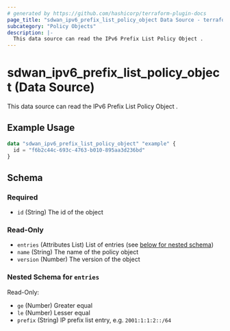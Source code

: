 ```yaml
---
# generated by https://github.com/hashicorp/terraform-plugin-docs
page_title: "sdwan_ipv6_prefix_list_policy_object Data Source - terraform-provider-sdwan"
subcategory: "Policy Objects"
description: |-
  This data source can read the IPv6 Prefix List Policy Object .
---
```


# sdwan_ipv6_prefix_list_policy_object (Data Source)

This data source can read the IPv6 Prefix List Policy Object .

## Example Usage

```terraform
data "sdwan_ipv6_prefix_list_policy_object" "example" {
  id = "f6b2c44c-693c-4763-b010-895aa3d236bd"
}
```

<!-- schema generated by tfplugindocs -->
## Schema

### Required

- `id` (String) The id of the object

### Read-Only

- `entries` (Attributes List) List of entries (see [below for nested schema](#nestedatt--entries))
- `name` (String) The name of the policy object
- `version` (Number) The version of the object

<a id="nestedatt--entries"></a>
### Nested Schema for `entries`

Read-Only:

- `ge` (Number) Greater equal
- `le` (Number) Lesser equal
- `prefix` (String) IP prefix list entry, e.g. `2001:1:1:2::/64`
